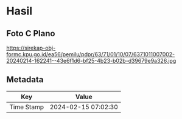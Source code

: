 # Hasil

## Foto C Plano

https://sirekap-obj-formc.kpu.go.id/ea56/pemilu/pdpr/63/71/01/10/07/6371011007002-20240214-162241--43e6f1d6-bf25-4b23-b02b-d39679e9a326.jpg


## Metadata

| Key        | Value               |
| ---------- | ------------------- |
| Time Stamp | 2024-02-15 07:02:30 |



